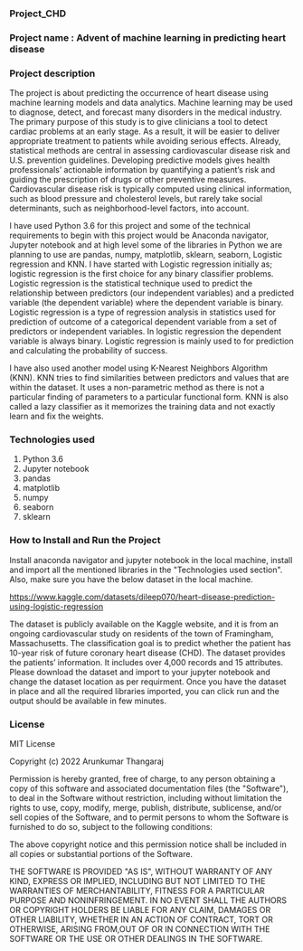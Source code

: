 ### Project_CHD

### Project name : Advent of machine learning in predicting heart disease 

### Project description

The project is about predicting the occurrence of heart disease using machine learning models and data analytics. Machine learning may be used to diagnose, detect, and forecast many disorders in the medical industry. The primary purpose of this study is to give clinicians a tool to detect cardiac problems at 
an early stage. As a result, it will be easier to deliver appropriate treatment to patients while avoiding serious effects. Already, statistical methods are central in assessing cardiovascular disease risk and U.S. prevention guidelines. Developing predictive models gives health professionals’ actionable information by quantifying a patient’s risk and guiding the prescription of drugs or other preventive measures. Cardiovascular disease risk is typically computed using clinical information, 
such as blood pressure and cholesterol levels, but rarely take social determinants, such as neighborhood-level factors, into account. 

I have used Python 3.6 for this project and some of the technical requirements to begin with this project would be Anaconda navigator, Jupyter notebook and at high level some of the libraries in Python we are planning to use are pandas, numpy, matplotlib, sklearn, seaborn, Logistic regression and KNN. I have started with Logistic regression initially as; logistic regression is the first choice for any binary classifier problems. Logistic regression is the statistical technique used to predict the relationship between predictors (our independent variables) and a predicted variable (the dependent variable) where the dependent variable is binary. Logistic regression is a type of regression analysis in statistics used for prediction of outcome of a categorical dependent variable from a set of predictors or independent variables. In logistic regression the dependent variable is always binary. Logistic regression is mainly used to for prediction and calculating the probability of success.

I have also used another model using K-Nearest Neighbors Algorithm (KNN). KNN tries to find similarities between predictors and values that are within the dataset. It uses a non-parametric method as there is not a particular finding of parameters to a particular functional form. KNN is also called a lazy classifier as it memorizes the training data and not exactly learn and fix the weights. 

### Technologies used

1. Python 3.6
2. Jupyter notebook
3. pandas
4. matplotlib
5. numpy
6. seaborn
7. sklearn

### How to Install and Run the Project

Install anaconda navigator and jupyter notebook in the local machine, install and import all the mentioned libraries in the "Technologies used section".
Also, make sure you have the below dataset in the local machine.

https://www.kaggle.com/datasets/dileep070/heart-disease-prediction-using-logistic-regression 

The dataset is publicly available on the Kaggle website, and it is from an ongoing cardiovascular study on residents of the town of Framingham, Massachusetts. The 
classification goal is to predict whether the patient has 10-year risk of future coronary heart disease (CHD). The dataset provides the patients’ information. It includes over 4,000 records and 15 attributes. Please download the dataset and import to your jupyter notebook and change the dataset location as per requirment. Once you have the dataset in place and all the required libraries imported, you can click run and the output should be available in few minutes.


### License

MIT License

Copyright (c) 2022 Arunkumar Thangaraj

Permission is hereby granted, free of charge, to any person obtaining a copy of this software and associated documentation files (the "Software"), to deal in the Software without restriction, including without limitation the rights to use, copy, modify, merge, publish, distribute, sublicense, and/or sell copies of the Software, and to permit persons to whom the Software is furnished to do so, subject to the following conditions:

The above copyright notice and this permission notice shall be included in all copies or substantial portions of the Software.

THE SOFTWARE IS PROVIDED "AS IS", WITHOUT WARRANTY OF ANY KIND, EXPRESS OR IMPLIED, INCLUDING BUT NOT LIMITED TO THE WARRANTIES OF MERCHANTABILITY, FITNESS FOR A PARTICULAR PURPOSE AND NONINFRINGEMENT. IN NO EVENT SHALL THE AUTHORS OR COPYRIGHT HOLDERS BE LIABLE FOR ANY CLAIM, DAMAGES OR OTHER LIABILITY, WHETHER IN AN ACTION OF CONTRACT, TORT OR OTHERWISE, ARISING FROM,OUT OF OR IN CONNECTION WITH THE SOFTWARE OR THE USE OR OTHER DEALINGS IN THE SOFTWARE.


 

